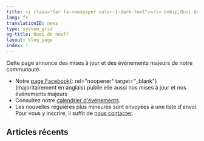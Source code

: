 ```yaml
---
title: <i class="far fa-newspaper color-1-dark-text"></i> &nbsp;Quoi de neuf?
lang: fr
translationID: news
type: system_grid
og-title: Quoi de neuf?
layout: blog_page
index: 1
---
```

Cette page annonce des mises à jour et des événements majeurs de notre communauté.
* Notre [page Facebook](https://fb.com/MontrealQuakers/){: rel="noopener" target="_blank"} (majoritairement en anglais) publie elle aussi nos mises à jour et nos événements majeurs
* Consultez notre [calendrier d'événements](/calendrier).
* Les nouvelles réguières plus mineures sont envoyées à une liste d'envoi. Pour vous y inscrire, il suffit de [nous contacter](/contact-fr).

## Articles récents

